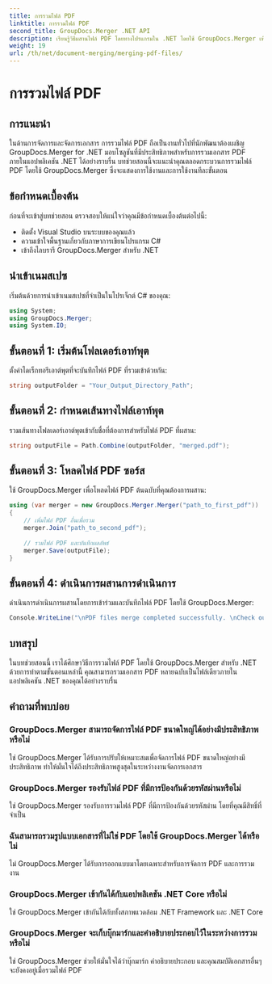```yaml
---
title: การรวมไฟล์ PDF
linktitle: การรวมไฟล์ PDF
second_title: GroupDocs.Merger .NET API
description: เรียนรู้วิธีผสานไฟล์ PDF โดยทางโปรแกรมใน .NET โดยใช้ GroupDocs.Merger เพื่อการจัดการเอกสารที่ราบรื่น
weight: 19
url: /th/net/document-merging/merging-pdf-files/
---
```


# การรวมไฟล์ PDF

## การแนะนำ
ในด้านการจัดการและจัดการเอกสาร การรวมไฟล์ PDF ถือเป็นงานทั่วไปที่นักพัฒนาต้องเผชิญ GroupDocs.Merger for .NET มอบโซลูชันที่มีประสิทธิภาพสำหรับการรวมเอกสาร PDF ภายในแอปพลิเคชัน .NET ได้อย่างราบรื่น บทช่วยสอนนี้จะแนะนำคุณตลอดกระบวนการรวมไฟล์ PDF โดยใช้ GroupDocs.Merger ซึ่งจะแสดงการใช้งานและการใช้งานทีละขั้นตอน
## ข้อกำหนดเบื้องต้น
ก่อนที่จะเข้าสู่บทช่วยสอน ตรวจสอบให้แน่ใจว่าคุณมีข้อกำหนดเบื้องต้นต่อไปนี้:
- ติดตั้ง Visual Studio บนระบบของคุณแล้ว
- ความเข้าใจพื้นฐานเกี่ยวกับภาษาการเขียนโปรแกรม C#
- เข้าถึงไลบรารี GroupDocs.Merger สำหรับ .NET

## นำเข้าเนมสเปซ
เริ่มต้นด้วยการนำเข้าเนมสเปซที่จำเป็นในโปรเจ็กต์ C# ของคุณ:
```csharp
using System; 
using GroupDocs.Merger;
using System.IO;
```
## ขั้นตอนที่ 1: เริ่มต้นโฟลเดอร์เอาท์พุต
ตั้งค่าไดเร็กทอรีเอาต์พุตที่จะบันทึกไฟล์ PDF ที่รวมเข้าด้วยกัน:
```csharp
string outputFolder = "Your_Output_Directory_Path";
```
## ขั้นตอนที่ 2: กำหนดเส้นทางไฟล์เอาท์พุต
รวมเส้นทางโฟลเดอร์เอาต์พุตเข้ากับชื่อที่ต้องการสำหรับไฟล์ PDF ที่ผสาน:
```csharp
string outputFile = Path.Combine(outputFolder, "merged.pdf");
```
## ขั้นตอนที่ 3: โหลดไฟล์ PDF ซอร์ส
ใช้ GroupDocs.Merger เพื่อโหลดไฟล์ PDF ต้นฉบับที่คุณต้องการผสาน:
```csharp
using (var merger = new GroupDocs.Merger.Merger("path_to_first_pdf"))
{
    // เพิ่มไฟล์ PDF อื่นเพื่อรวม
    merger.Join("path_to_second_pdf");
    
    // รวมไฟล์ PDF และบันทึกผลลัพธ์
    merger.Save(outputFile);
}
```
## ขั้นตอนที่ 4: ดำเนินการผสานการดำเนินการ
ดำเนินการดำเนินการผสานโดยการเข้าร่วมและบันทึกไฟล์ PDF โดยใช้ GroupDocs.Merger:
```csharp
Console.WriteLine("\nPDF files merge completed successfully. \nCheck output in {0}", outputFolder);
```

## บทสรุป
ในบทช่วยสอนนี้ เราได้ศึกษาวิธีการรวมไฟล์ PDF โดยใช้ GroupDocs.Merger สำหรับ .NET ด้วยการทำตามขั้นตอนเหล่านี้ คุณสามารถรวมเอกสาร PDF หลายฉบับเป็นไฟล์เดียวภายในแอปพลิเคชัน .NET ของคุณได้อย่างราบรื่น

## คำถามที่พบบ่อย
### GroupDocs.Merger สามารถจัดการไฟล์ PDF ขนาดใหญ่ได้อย่างมีประสิทธิภาพหรือไม่
ใช่ GroupDocs.Merger ได้รับการปรับให้เหมาะสมเพื่อจัดการไฟล์ PDF ขนาดใหญ่อย่างมีประสิทธิภาพ ทำให้มั่นใจได้ถึงประสิทธิภาพสูงสุดในระหว่างงานจัดการเอกสาร
### GroupDocs.Merger รองรับไฟล์ PDF ที่มีการป้องกันด้วยรหัสผ่านหรือไม่
ใช่ GroupDocs.Merger รองรับการรวมไฟล์ PDF ที่มีการป้องกันด้วยรหัสผ่าน โดยที่คุณมีสิทธิ์ที่จำเป็น
### ฉันสามารถรวมรูปแบบเอกสารที่ไม่ใช่ PDF โดยใช้ GroupDocs.Merger ได้หรือไม่
ไม่ GroupDocs.Merger ได้รับการออกแบบมาโดยเฉพาะสำหรับการจัดการ PDF และการรวมงาน
### GroupDocs.Merger เข้ากันได้กับแอปพลิเคชัน .NET Core หรือไม่
ใช่ GroupDocs.Merger เข้ากันได้กับทั้งสภาพแวดล้อม .NET Framework และ .NET Core
### GroupDocs.Merger จะเก็บบุ๊กมาร์กและคำอธิบายประกอบไว้ในระหว่างการรวมหรือไม่
ใช่ GroupDocs.Merger ช่วยให้มั่นใจได้ว่าบุ๊กมาร์ก คำอธิบายประกอบ และคุณสมบัติเอกสารอื่นๆ จะยังคงอยู่เมื่อรวมไฟล์ PDF